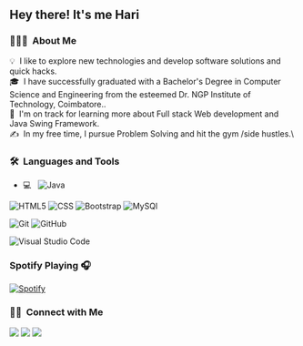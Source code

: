 <h2>Hey there! It's me Hari</h2>

<h3> 👨🏻‍💻 &nbsp;About Me</h3>

💡 &nbsp;I like to explore new technologies and develop software solutions and quick hacks.\
🎓 &nbsp;I have successfully graduated with a Bachelor's Degree in Computer Science and Engineering from the esteemed Dr. NGP Institute of Technology, Coimbatore..\
🌱 &nbsp;I'm on track for learning more about Full stack Web development and Java Swing Framework.\
✍️ &nbsp;In my free time, I pursue Problem Solving and hit the gym /side hustles.\




<h3> 🛠 &nbsp;Languages and Tools</h3>

- 💻 &nbsp;
![Java](https://img.shields.io/badge/-Java-05122A?style=flat&logo=Java&logoColor=FFA518)

![HTML5](https://img.shields.io/badge/-HTML5-000000?style=flat&logo=HTML5)
![CSS](https://img.shields.io/badge/-CSS-05122A?style=flat&logo=CSS3&logoColor=1572B6)
![Bootstrap](https://img.shields.io/badge/-Bootstrap-05122A?style=flat&logo=bootstrap&logoColor=563D7C)
![MySQl](https://img.shields.io/badge/-MySQL-000000?style=flat&logo=MySQL)

![Git](https://img.shields.io/badge/-Git-05122A?style=flat&logo=git)
![GitHub](https://img.shields.io/badge/-GitHub-05122A?style=flat&logo=github)

![Visual Studio Code](https://img.shields.io/badge/-Visual%20Studio%20Code-05122A?style=flat&logo=visual-studio-code&logoColor=007ACC)


### Spotify Playing 🎧
[![Spotify](https://novatorem.visualbean.vercel.app/api/spotify)](https://open.spotify.com/user/1112981871)



### 🤝🏻 &nbsp;Connect with Me

<p align="center">

<a href="https://www.linkedin.com/in/h
 ari-prasath-79895025a"><img src="https://img.shields.io/badge/-Hari%20Prasath%20-0077B5?style=flat&logo=Linkedin&logoColor=white"/></a>
<a href="https://www.instagram.com/_hari_prasath42/"><img src="https://img.shields.io/badge/-HariPrasath-E4405F?style=flat&logo=Instagram&logoColor=white"/></a>
<a href="https://www.facebook.com/hariprasath4068"><img src="https://img.shields.io/badge/-HariPrasath-1877F2?style=flat&logo=Facebook&logoColor=white"/></a>

